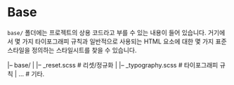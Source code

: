 # Base

`base/` 폴더에는 프로젝트의 상용 코드라고 부를 수 있는 내용이 들어 있습니다. 거기에서 몇 가지 타이포그래피 규칙과 일반적으로 사용되는 HTML 요소에 대한 몇 가지 표준 스타일을 정의하는 스타일시트를 찾을 수 있습니다.

|– base/
|   |– _reset.scss       # 리셋/정규화
|   |– _typography.scss  # 타이포그래피 규칙
|   …                    # 기타.
